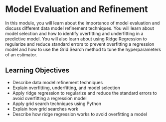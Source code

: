 # Model Evaluation and Refinement

In this module, you will learn about the importance of model evaluation and discuss different data model refinement techniques. You will learn about model selection and how to identify overfitting and underfitting in a predictive model. You will also learn about using Ridge Regression to regularize and reduce standard errors to prevent overfitting a regression model and how to use the Grid Search method to tune the hyperparameters of an estimator.

## Learning Objectives
- Describe data model refinement techniques
- Explain overfitting, underfitting, and model selection
- Apply ridge regression to regularize and reduce the standard errors to avoid overfitting a regression model
- Apply grid search techniques using Python
- Explain how grid searches work
- Describe how ridge regression works to avoid overfitting a model